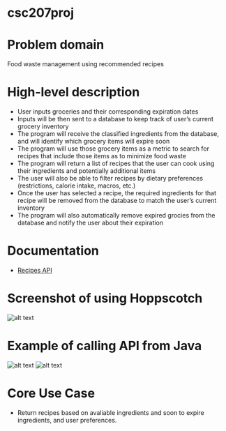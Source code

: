 # csc207proj

# Problem domain
Food waste management using recommended recipes 

# High-level description
- User inputs groceries and their corresponding expiration dates
- Inputs will be then sent to a database to keep track of user’s current grocery inventory
- The program will receive the classified ingredients from the database, and will identify which grocery items will expire soon
- The program will use those grocery items as a metric to search for recipes that include those items as to minimize food waste
- The program will return a list of recipes that the user can cook using their ingredients and potentially additional items
- The user will also be able to filter recipes by dietary preferences (restrictions, calorie intake, macros, etc.)
- Once the user has selected a recipe, the required ingredients for that recipe will be removed from the database to match the user’s current inventory
- The program will also automatically remove expired grocies from the database and notify the user about their expiration

# Documentation
- [Recipes API](https://spoonacular.com/food-api/docs)

# Screenshot of using Hoppscotch
![alt text](https://github.com/samlukas/csc207proj/blob/main/hoppscotch_screenshot.jpg)

# Example of calling API from Java
![alt text](https://github.com/samlukas/csc207proj/blob/main/api_demo.jpeg)
![alt text](https://github.com/samlukas/csc207proj/blob/main/api_demo_output.jpeg)

# Core Use Case
- Return recipes based on avaliable ingredients and soon to expire ingredients, and user preferences.
